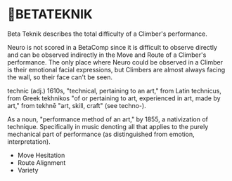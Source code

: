 # 🔷<beta>BETATEKNIK</beta>

Beta Teknik describes the total difficulty of a Climber's performance.

Neuro is not scored in a BetaComp since it is difficult to observe directly and can be observed indirectly in the Move and <via>Route</via> of a Climber's performance. The only place where Neuro could be observed in a Climber is their emotional facial expressions, but Climbers are almost always facing the wall, so their face can't be seen.  

technic (adj.)
1610s, "technical, pertaining to an art," from Latin technicus, from Greek tekhnikos "of or pertaining to art, experienced in art, made by art," from tekhnē "art, skill, craft" (see techno-).

As a noun, "performance method of an art," by 1855, a nativization of technique. Specifically in music denoting all that applies to the purely mechanical part of performance (as distinguished from emotion, interpretation).

- Move Hesitation
- <via>Route</via> Alignment
- Variety
